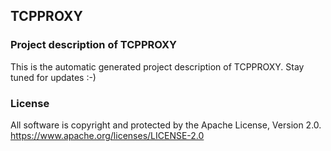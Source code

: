 ## TCPPROXY

### Project description of TCPPROXY

This is the automatic generated project description of TCPPROXY. Stay tuned for updates :-)

### License

All software is copyright and protected by the Apache License, Version 2.0.
https://www.apache.org/licenses/LICENSE-2.0